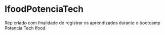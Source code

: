 # IfoodPotenciaTech
Rep criado com finalidade de registrar os aprendizados durante o bootcamp Potencia Tech Ifood
